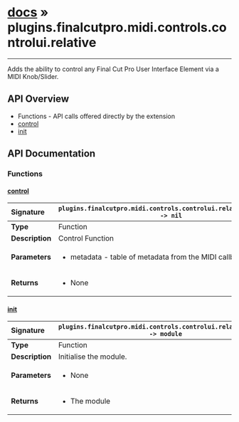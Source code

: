 # [docs](index.md) » plugins.finalcutpro.midi.controls.controlui.relative
---

Adds the ability to control any Final Cut Pro User Interface Element via a MIDI Knob/Slider.

## API Overview
* Functions - API calls offered directly by the extension
 * [control](#control)
 * [init](#init)

## API Documentation

### Functions

#### [control](#control)
| <span style="float: left;">**Signature**</span> | <span style="float: left;">`plugins.finalcutpro.midi.controls.controlui.relative.control() -> nil` </span>                                                          |
| -----------------------------------------------------|---------------------------------------------------------------------------------------------------------|
| **Type**                                             | Function                                                                                         |
| **Description**                                      | Control Function                                                                                         |
| **Parameters**                                       | <ul><li>metadata - table of metadata from the MIDI callback</li></ul>   |
| **Returns**                                          | <ul><li>None</li></ul>            |

#### [init](#init)
| <span style="float: left;">**Signature**</span> | <span style="float: left;">`plugins.finalcutpro.midi.controls.controlui.relative.init() -> module` </span>                                                          |
| -----------------------------------------------------|---------------------------------------------------------------------------------------------------------|
| **Type**                                             | Function                                                                                         |
| **Description**                                      | Initialise the module.                                                                                         |
| **Parameters**                                       | <ul><li>None</li></ul>   |
| **Returns**                                          | <ul><li>The module</li></ul>            |

